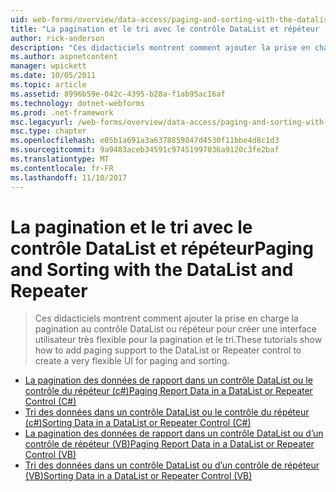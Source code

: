 ```yaml
---
uid: web-forms/overview/data-access/paging-and-sorting-with-the-datalist-and-repeater/index
title: "La pagination et le tri avec le contrôle DataList et répéteur | Documents Microsoft"
author: rick-anderson
description: "Ces didacticiels montrent comment ajouter la prise en charge la pagination au contrôle DataList ou répéteur pour créer une interface utilisateur très flexible pour la pagination et le tri."
ms.author: aspnetcontent
manager: wpickett
ms.date: 10/05/2011
ms.topic: article
ms.assetid: 8996b59e-042c-4395-b28a-f1ab95ac16af
ms.technology: dotnet-webforms
ms.prod: .net-framework
msc.legacyurl: /web-forms/overview/data-access/paging-and-sorting-with-the-datalist-and-repeater
msc.type: chapter
ms.openlocfilehash: e05b1a691a3a6378859847d4530f11bbe4d8c1d3
ms.sourcegitcommit: 9a9483aceb34591c97451997036a9120c3fe2baf
ms.translationtype: MT
ms.contentlocale: fr-FR
ms.lasthandoff: 11/10/2017
---
```

<a name="paging-and-sorting-with-the-datalist-and-repeater"></a><span data-ttu-id="6a57f-103">La pagination et le tri avec le contrôle DataList et répéteur</span><span class="sxs-lookup"><span data-stu-id="6a57f-103">Paging and Sorting with the DataList and Repeater</span></span>
====================
> <span data-ttu-id="6a57f-104">Ces didacticiels montrent comment ajouter la prise en charge la pagination au contrôle DataList ou répéteur pour créer une interface utilisateur très flexible pour la pagination et le tri.</span><span class="sxs-lookup"><span data-stu-id="6a57f-104">These tutorials show how to add paging support to the DataList or Repeater control to create a very flexible UI for paging and sorting.</span></span>


- [<span data-ttu-id="6a57f-105">La pagination des données de rapport dans un contrôle DataList ou le contrôle du répéteur (c#)</span><span class="sxs-lookup"><span data-stu-id="6a57f-105">Paging Report Data in a DataList or Repeater Control (C#)</span></span>](paging-report-data-in-a-datalist-or-repeater-control-cs.md)
- [<span data-ttu-id="6a57f-106">Tri des données dans un contrôle DataList ou le contrôle du répéteur (c#)</span><span class="sxs-lookup"><span data-stu-id="6a57f-106">Sorting Data in a DataList or Repeater Control (C#)</span></span>](sorting-data-in-a-datalist-or-repeater-control-cs.md)
- [<span data-ttu-id="6a57f-107">La pagination des données de rapport dans un contrôle DataList ou d’un contrôle de répéteur (VB)</span><span class="sxs-lookup"><span data-stu-id="6a57f-107">Paging Report Data in a DataList or Repeater Control (VB)</span></span>](paging-report-data-in-a-datalist-or-repeater-control-vb.md)
- [<span data-ttu-id="6a57f-108">Tri des données dans un contrôle DataList ou d’un contrôle de répéteur (VB)</span><span class="sxs-lookup"><span data-stu-id="6a57f-108">Sorting Data in a DataList or Repeater Control (VB)</span></span>](sorting-data-in-a-datalist-or-repeater-control-vb.md)
